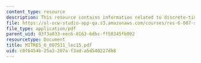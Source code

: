 ```yaml
---
content_type: resource
description: This resource contains information related to discrete-time modulation.
file: https://ol-ocw-studio-app-qa.s3.amazonaws.com/courses/res-6-007-signals-and-systems-spring-2011/c0f6454b25a3207af3ada5d540227db8_MITRES_6_007S11_lec15.pdf
file_type: application/pdf
parent_uid: 03f3a033-eec6-8163-6dbc-ff50345fb002
resourcetype: Document
title: MITRES_6_007S11_lec15.pdf
uid: c0f6454b-25a3-207a-f3ad-a5d540227db8
---
```

